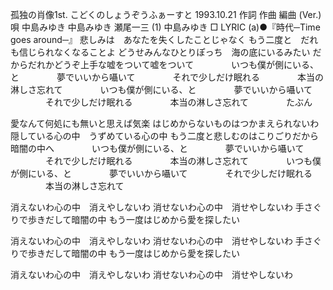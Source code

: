孤独の肖像1st.
こどくのしょうぞうふぁーすと
1993.10.21
作詞  作曲  編曲 (Ver.)   唄
中島みゆき   中島みゆき   瀬尾一三 (1)
中島みゆき
□ LYRIC (a)●『時代─Time goes around─』
悲しみは　あなたを失くしたことじゃなく
もう二度と　だれも信じられなくなることよ
どうせみんなひとりぽっち　海の底にいるみたい
だからだれかどうぞ上手な嘘をついて嘘をついて
　　　　いつも僕が側にいる、と
　　　　夢でいいから囁いて
　　　　それで少しだけ眠れる
　　　　本当の淋しさ忘れて
　　　　いつも僕が側にいる、と
　　　　夢でいいから囁いて
　　　　それで少しだけ眠れる
　　　　本当の淋しさ忘れて
　　　　たぶん

愛なんて何処にも無いと思えば気楽
はじめからないものはつかまえられないわ
隠している心の中　うずめている心の中
もう二度と悲しむのはこりごりだから暗闇の中へ
　　　　いつも僕が側にいる、と
　　　　夢でいいから囁いて
　　　　それで少しだけ眠れる
　　　　本当の淋しさ忘れて
　　　　いつも僕が側にいる、と
　　　　夢でいいから囁いて
　　　　それで少しだけ眠れる
　　　　本当の淋しさ忘れて

消えないわ心の中　消えやしないわ
消せないわ心の中　消せやしないわ
手さぐりで歩きだして暗闇の中
もう一度はじめから愛を探したい

消えないわ心の中　消えやしないわ
消せないわ心の中　消せやしないわ
手さぐりで歩きだして暗闇の中
もう一度はじめから愛を探したい

消えないわ心の中　消えやしないわ
消せないわ心の中　消せやしないわ